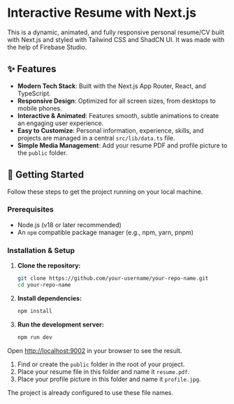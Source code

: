 # Interactive Resume with Next.js 

This is a dynamic, animated, and fully responsive personal resume/CV built with Next.js and styled with Tailwind CSS and ShadCN UI. It was made with the help of Firebase Studio.

## ✨ Features

- **Modern Tech Stack**: Built with the Next.js App Router, React, and TypeScript.
- **Responsive Design**: Optimized for all screen sizes, from desktops to mobile phones.
- **Interactive & Animated**: Features smooth, subtle animations to create an engaging user experience.
- **Easy to Customize**: Personal information, experience, skills, and projects are managed in a central `src/lib/data.ts` file.
- **Simple Media Management**: Add your resume PDF and profile picture to the `public` folder.

## 🚀 Getting Started

Follow these steps to get the project running on your local machine.

### Prerequisites

- Node.js (v18 or later recommended)
- An `npm` compatible package manager (e.g., npm, yarn, pnpm)

### Installation & Setup

1.  **Clone the repository:**
    ```bash
    git clone https://github.com/your-username/your-repo-name.git
    cd your-repo-name
    ```

2.  **Install dependencies:**
    ```bash
    npm install
    ```

3.  **Run the development server:**
    ```bash
    npm run dev
    ```

Open [http://localhost:9002](http://localhost:9002) in your browser to see the result.


1.  Find or create the `public` folder in the root of your project.
2.  Place your resume file in this folder and name it `resume.pdf`.
3.  Place your profile picture in this folder and name it `profile.jpg`.

The project is already configured to use these file names.
